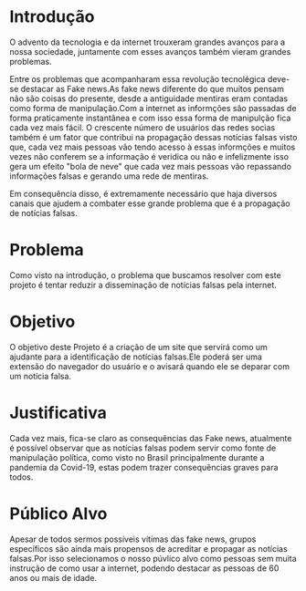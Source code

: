 # Introdução 
O advento da tecnologia e da internet trouxeram grandes avanços para a nossa sociedade, juntamente com esses avanços também vieram grandes problemas.

Entre os problemas que acompanharam essa revolução tecnolégica deve-se destacar as Fake news.As fake news diferente do que muitos pensam não são coisas do presente, desde a antiguidade mentiras eram contadas como forma de manipulação.Com a internet as informções são passadas de forma praticamente instantânea e com isso essa forma de manipulção fica cada vez mais fácil. O crescente número de usuários das redes socias também é um fator que contribui na propagação dessas notícias falsas visto que, cada vez mais pessoas vão tendo acesso à essas informções e muitos vezes não conferem se a informação é veridica ou não e infelizmente isso gera um efeito "bola de neve" que cada vez mais pessoas vão repassando informações falsas e gerando uma rede de mentiras.

Em consequência disso, é extremamente necessário que haja diversos canais que ajudem a combater esse grande problema que é a propagação de notícias falsas. 

# Problema 
Como visto na introdução, o problema que buscamos resolver com este projeto é tentar reduzir a disseminação de notícias falsas pela internet.

# Objetivo
O objetivo deste Projeto é a criação de um site que servirá como um ajudante para a identificação de notícias falsas.Ele poderá ser uma extensão do navegador do usuário e o avisará quando ele se deparar com um notícia falsa. 

# Justificativa 
Cada vez mais, fica-se claro as consequências das Fake news, atualmente é possível observar que as notícias falsas podem servir como fonte de manipulação política, como visto no Brasil principalmente durante a pandemia da Covid-19, estas podem trazer consequências graves para todos.

# Público Alvo
Apesar de todos sermos possíveis vítimas das fake news, grupos específicos são ainda mais propensos de acreditar e propagar as notícias falsas.Por isso selecionamos o nosso púvlico alvo como pessoas sem muita instrução de como usar a internet, podendo destacar as pessoas de 60 anos ou mais de idade.
